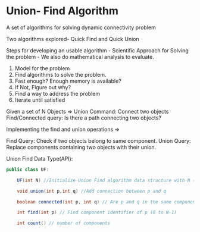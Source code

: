 # Union- Find Algorithm

A set of algorithms for solving dynamic connectivity problem

Two algorithms explored- Quick Find and Quick Union

Steps for developing an usable algorithm - Scientific Approach for Solving the problem - We also do mathematical analysis to evaluate.

1. Model for the problem
2. Find algorithms to solve the problem.
3. Fast enough? Enough memory is available?
4. If Not, Figure out why?
5. Find a way to address the problem
6. Iterate until satisfied

Given a set of N Objects =>
  Union Command: Connect two objects
  Find/Connected query: Is there a path connecting two objects?

Implementing the find and union operations =>

Find Query: Check if two objects belong to same component.
Union Query: Replace components containing two objects with their union.

Union Find Data Type(API):

```java
public class UF:

    UF(int N) //Initialize Union Find algorithm data structure with N (0 to N-1)objects. 

    void union(int p,int q) //Add connection between p and q

    boolean connected(int p, int q) // Are p and q in the same component?

    int find(int p) // Find component identifier of p (0 to N-1)

    int count() // number of components

```
